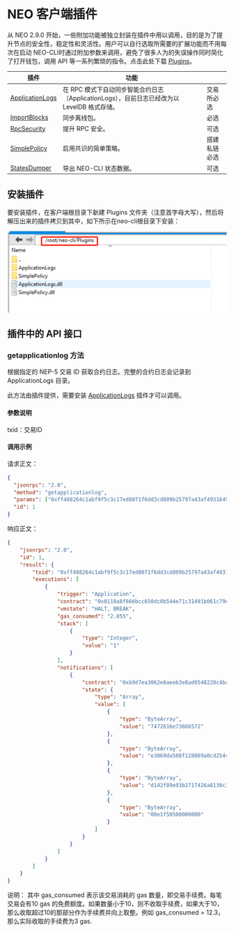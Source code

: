 # NEO 客户端插件

从 NEO 2.9.0 开始，一些附加功能被独立封装在插件中用以调用，目的是为了提升节点的安全性，稳定性和灵活性。用户可以自行选取所需要的扩展功能而不用每次在启动 NEO-CLI时通过附加参数来调用，避免了很多人为的失误操作同时简化了打开钱包，调用 API 等一系列繁琐的指令。点击此处下载 [Plugins](https://github.com/neo-project/neo-plugins/releases)。

| 插件                                                         | 功能                                                         |              |
| ------------------------------------------------------------ | ------------------------------------------------------------ | ------------ |
| [ApplicationLogs](https://github.com/neo-project/neo-plugins/releases/download/v2.9.2/ApplicationLogs.zip) | 在 RPC 模式下自动同步智能合约日志（ApplicationLogs），目前日志已经改为以 LevelDB 格式存储。 | 交易所必选   |
| [ImportBlocks](https://github.com/neo-project/neo-plugins/releases/download/v2.9.2/ImportBlocks.zip) | 同步离线包。                           | 必选         |
| [RpcSecurity](https://github.com/neo-project/neo-plugins/releases/download/v2.9.2/RpcSecurity.zip) | 提升 RPC 安全。                                              | 可选         |
| [SimplePolicy](https://github.com/neo-project/neo-plugins/releases/download/v2.9.2/SimplePolicy.zip) | 启用共识的简单策略。                                         | 搭建私链必选 |
| [StatesDumper](https://github.com/neo-project/neo-plugins/releases/download/v2.9.2/StatesDumper.zip) | 导出 NEO-CLI 状态数据。                                      | 可选         |

## 安装插件

要安装插件，在客户端根目录下新建 Plugins 文件夹（注意首字母大写），然后将解压出来的插件拷贝到其中，如下所示在neo-cli根目录下安装：

![plugins.png](../../assets/plugins.png)

## 插件中的 API 接口

### getapplicationlog 方法

根据指定的 NEP-5 交易 ID 获取合约日志。完整的合约日志会记录到 ApplicationLogs 目录。

此方法由插件提供，需要安装 [ApplicationLogs](https://github.com/neo-project/neo-plugins/releases/download/v2.9.2/ApplicationLogs.zip) 插件才可以调用。

#### 参数说明

txid：交易ID

#### 调用示例

请求正文：

```json
{
  "jsonrpc": "2.0",
  "method": "getapplicationlog",
  "params": ["0xff488264c1abf9f5c3c17ed8071f6dd3cd809b25797a43af49316490ded8fb07"],
  "id": 1
}
```

响应正文：

```json
{
    "jsonrpc": "2.0",
    "id": 1,
    "result": {
        "txid": "0xff488264c1abf9f5c3c17ed8071f6dd3cd809b25797a43af49316490ded8fb07",
        "executions": [
            {
                "trigger": "Application",
                "contract": "0x0110a8f666bcc650dc0b544e71c31491b061c79e",
                "vmstate": "HALT, BREAK",
                "gas_consumed": "2.855",
                "stack": [
                    {
                        "type": "Integer",
                        "value": "1"
                    }
                ],
                "notifications": [
                    {
                        "contract": "0xb9d7ea3062e6aeeb3e8ad9548220c4ba1361d263",
                        "state": {
                            "type": "Array",
                            "value": [
                                {
                                    "type": "ByteArray",
                                    "value": "7472616e73666572"
                                },
                                {
                                    "type": "ByteArray",
                                    "value": "e3069da508f128069a0cd2544b0728ccbacdfb43"
                                },
                                {
                                    "type": "ByteArray",
                                    "value": "d142f89e93b2717426a8130c37dad93aad70cff5"
                                },
                                {
                                    "type": "ByteArray",
                                    "value": "00e1f50500000000"
                                }
                            ]
                        }
                    }
                ]
            }
        ]
    }
}
```

说明：
其中 gas_consumed 表示该交易消耗的 gas 数量，即交易手续费。每笔交易会有10 gas 的免费额度。如果数量小于10，则不收取手续费，如果大于10，那么收取超过10的那部分作为手续费并向上取整。例如 gas_consumed = 12.3，那么实际收取的手续费为3 gas.
